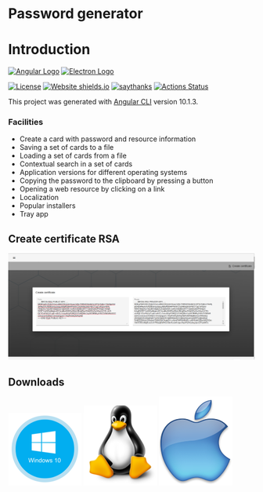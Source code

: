 # Password generator

# Introduction
[![Angular Logo](https://www.vectorlogo.zone/logos/angular/angular-icon.svg)](https://angular.io/)
[![Electron Logo](https://www.vectorlogo.zone/logos/electronjs/electronjs-icon.svg)](https://electronjs.org/)

[![License](http://img.shields.io/badge/Licence-MIT-brightgreen.svg)](LICENSE.md) [![Website shields.io](https://img.shields.io/website-up-down-green-red/http/shields.io.svg)](https://dta.agency)
[![saythanks](https://img.shields.io/badge/say-thanks-ff69b4.svg)](https://dta.agency)
[![Actions Status](https://github.com/digital-technology-agency/password-generator/workflows/Build/badge.svg)](https://github.com/digital-technology-agency/password-generator/actions)

This project was generated with [Angular CLI](https://github.com/angular/angular-cli) version 10.1.3.

### Facilities

* Create a card with password and resource information
* Saving a set of cards to a file
* Loading a set of cards from a file
* Contextual search in a set of cards
* Application versions for different operating systems
* Copying the password to the clipboard by pressing a button
* Opening a web resource by clicking on a link
* Localization
* Popular installers
* Tray app

## Create certificate RSA
![Windows app](./pic/create-certificate.png)


## Downloads
[![Windows app](./pic/win-dwnl.png)](https://github.com/digital-technology-agency/password-generator/releases/download/1.0.9/password-generator-installer-1.0.9.exe)
[![Linux app](./pic/linux-dwnl.png)](https://github.com/digital-technology-agency/password-generator/releases/download/1.0.9/password-generator-1.0.9.AppImage)
[![Mac app](./pic/mac-dwnl.png)](https://github.com/digital-technology-agency/password-generator/releases/download/1.0.9/password-generator-1.0.9-mac.tar.gz)
